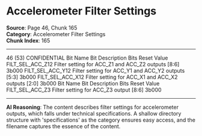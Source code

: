 # Accelerometer Filter Settings

**Source**: Page 46, Chunk 165  
**Category**: Accelerometer Filter Settings  
**Chunk Index**: 165

---

46 (53)
CONFIDENTIAL
Bit Name Bit Description Bits Reset Value
FILT_SEL_ACC_Z12 Filter setting for ACC_Z1 and ACC_Z2 outputs [8:6] 3b000
FILT_SEL_ACC_Y12 Filter setting for ACC_Y1 and ACC_Y2 outputs [5:3] 3b000
FILT_SEL_ACC_X12 Filter setting for ACC_X1 and ACC_X2 outputs [2:0] 3b000
Bit Name Bit Description Bits Reset Value
FILT_SEL_ACC_Z3 Filter setting for ACC_Z3 output [8:6] 3b000

---

**AI Reasoning**: The content describes filter settings for accelerometer outputs, which falls under technical specifications. A shallow directory structure with 'specifications' as the category ensures easy access, and the filename captures the essence of the content.
